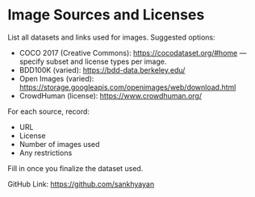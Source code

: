 # Image Sources and Licenses

List all datasets and links used for images. Suggested options:
- COCO 2017 (Creative Commons): https://cocodataset.org/#home — specify subset and license types per image.
- BDD100K (varied): https://bdd-data.berkeley.edu/
- Open Images (varied): https://storage.googleapis.com/openimages/web/download.html
- CrowdHuman (license): https://www.crowdhuman.org/

For each source, record:
- URL
- License
- Number of images used
- Any restrictions

Fill in once you finalize the dataset used.


GitHub Link: https://github.com/sankhyayan